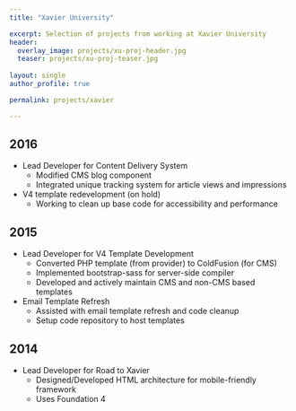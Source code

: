 ```yaml
---
title: "Xavier University"

excerpt: Selection of projects from working at Xavier University
header:
  overlay_image: projects/xu-proj-header.jpg
  teaser: projects/xu-proj-teaser.jpg
  
layout: single
author_profile: true

permalink: projects/xavier

---
```


## 2016

- Lead Developer for Content Delivery System
	- Modified CMS blog component
	- Integrated unique tracking system for article views and impressions
- V4 template redevelopment (on hold)
	- Working to clean up base code for accessibility and performance    
    
## 2015

- Lead Developer for V4 Template Development
  - Converted PHP template (from provider) to ColdFusion (for CMS)
  - Implemented bootstrap-sass for server-side compiler
  - Developed and actively maintain CMS and non-CMS based templates
- Email Template Refresh
  - Assisted with email template refresh and code cleanup
  - Setup code repository to host templates


## 2014

- Lead Developer for Road to Xavier
  - Designed/Developed HTML architecture for mobile-friendly framework
  - Uses Foundation 4